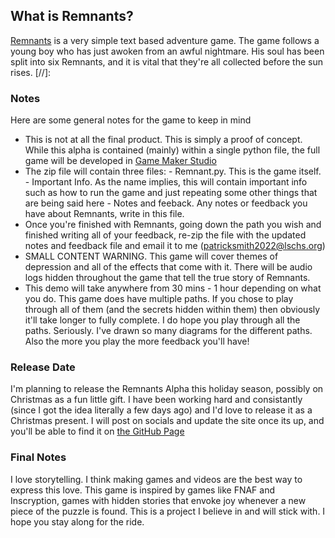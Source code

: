 ## What is Remnants?

[Remnants](https://github.com/InstaLight/remnants) is a very simple text based adventure game. The game follows a young boy who has just awoken from an awful nightmare. His soul has been split into six Remnants, and it is vital that they're all collected before the sun rises. 
[//]:<VGhpcyBnYW1lIGlzIG5vdCB3aGF0IGl0IHNlZW1zLiBUaGVyZSBpcyBtdWNoIG1vcmUgdGhlbiBtZWV0cyB0aGUgZXllLiBJdHMgdXAgdG8geW91IHRvIGZpbmQgdGhlIHRydXRoLiB0byBmaW5kIHRoZSByZWFsIGdhbWUuIGhhdmUgZnVuIDsp> 
### Notes

Here are some general notes for the game to keep in mind
  - This is not at all the final product. This is simply a proof of concept. While this alpha is contained (mainly) within a single python file, the full game will be developed in [Game Maker Studio](https://www.yoyogames.com/en/gamemaker)
  - The zip file will contain three files:
        - Remnant.py. This is the game itself.
        - Important Info. As the name implies, this will contain important info such as how to run the game and just repeating some other things that are being said            here
        - Notes and feeback. Any notes or feedback you have about Remnants, write in this file.
  - Once you're finished with Remnants, going down the path you wish and finished writing all of your feedback, re-zip the file with the updated notes and feedback file and email it to me (patricksmith2022@lschs.org)
  - SMALL CONTENT WARNING. This game will cover themes of depression and all of the effects that come with it. There will be audio logs hidden throughout the game that tell the true story of Remnants.
  - This demo will take anywhere from 30 mins - 1 hour depending on what you do. This game does have multiple paths. If you chose to play through all of them (and the secrets hidden within them) then obviously it'll take longer to fully complete. I do hope you play through all the paths. Seriously. I've drawn so many diagrams for the different paths. Also the more you play the more feedback you'll have!

### Release Date

I'm planning to release the Remnants Alpha this holiday season, possibly on Christmas as a fun little gift. I have been working hard and consistantly (since I got the idea literally a few days ago) and I'd love to release it as a Christmas present. I will post on socials and update the site once its up, and you'll be able to find it on [the GitHub Page](https://github.com/InstaLight/remnants)

### Final Notes

I love storytelling. I think making games and videos are the best way to express this love. This game is inspired by games like FNAF and Inscryption, games with hidden stories that envoke joy whenever a new piece of the puzzle is found. This is a project I believe in and will stick with. I hope you stay along for the ride.
